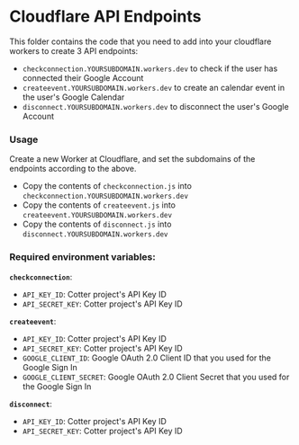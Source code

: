 # Cloudflare API Endpoints

This folder contains the code that you need to add into your cloudflare workers to create 3 API endpoints:
- `checkconnection.YOURSUBDOMAIN.workers.dev` to check if the user has connected their Google Account
- `createevent.YOURSUBDOMAIN.workers.dev` to create an calendar event in the user's Google Calendar
- `disconnect.YOURSUBDOMAIN.workers.dev` to disconnect the user's Google Account

### Usage
Create a new Worker at Cloudflare, and set the subdomains of the endpoints according to the above.
- Copy the contents of `checkconnection.js` into `checkconnection.YOURSUBDOMAIN.workers.dev`
- Copy the contents of `createevent.js` into `createevent.YOURSUBDOMAIN.workers.dev`
- Copy the contents of `disconnect.js` into `disconnect.YOURSUBDOMAIN.workers.dev`

### Required environment variables:

**`checkconnection`**:
- `API_KEY_ID`: Cotter project's API Key ID
- `API_SECRET_KEY`: Cotter project's API Key ID

**`createevent`**:
- `API_KEY_ID`: Cotter project's API Key ID
- `API_SECRET_KEY`: Cotter project's API Key ID
- `GOOGLE_CLIENT_ID`: Google OAuth 2.0 Client ID that you used for the Google Sign In
- `GOOGLE_CLIENT_SECRET`: Google OAuth 2.0 Client Secret that you used for the Google Sign In

**`disconnect`**:
- `API_KEY_ID`: Cotter project's API Key ID
- `API_SECRET_KEY`: Cotter project's API Key ID

